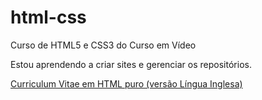 # html-css
Curso de HTML5 e CSS3 do Curso em Vídeo

Estou aprendendo a criar sites e gerenciar os repositórios.

<a href= "https://github.com/CaetanoBorgesSartori/html-css/blob/main/modulo%20I/desafios/desafio.brunildson/curriculum.html"> Curriculum Vitae em HTML puro (versão Língua Inglesa) </a> 
